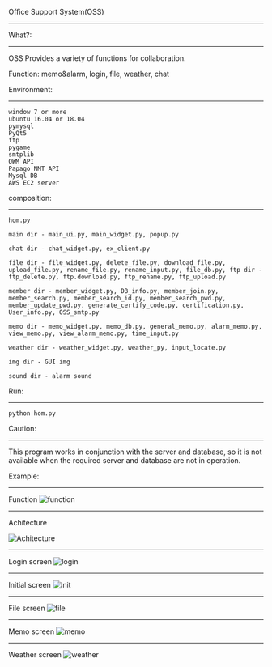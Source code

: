 Office Support System(OSS)
***

What?:
***
OSS Provides a variety of functions for collaboration.

Function: memo&alarm, login, file, weather, chat

Environment:
***
    window 7 or more
    ubuntu 16.04 or 18.04
    pymysql
    PyQt5 
    ftp
    pygame
    smtplib
    OWM API
    Papago NMT API
    Mysql DB
    AWS EC2 server

composition:
***
    hom.py

    main dir - main_ui.py, main_widget.py, popup.py

    chat dir - chat_widget.py, ex_client.py

    file dir - file_widget.py, delete_file.py, download_file.py, upload_file.py, rename_file.py, rename_input.py, file_db.py, ftp dir - ftp_delete.py, ftp.download.py, ftp_rename.py, ftp_upload.py

    member dir - member_widget.py, DB_info.py, member_join.py, member_search.py, member_search_id.py, member_search_pwd.py, member_update_pwd.py, generate_certify_code.py, certification.py, User_info.py, OSS_smtp.py

    memo dir - memo_widget.py, memo_db.py, general_memo.py, alarm_memo.py, view_memo.py, view_alarm_memo.py, time_input.py

    weather dir - weather_widget.py, weather_py, input_locate.py

    img dir - GUI img

    sound dir - alarm sound

Run:
***
    python hom.py

Caution:
***
This program works in conjunction with the server and database, so it is not available when the required server and database are not in operation.

Example:
***
Function
![function](https://user-images.githubusercontent.com/41464934/54429692-8e3a5500-4764-11e9-9cd0-18cdbed62ce7.JPG)
***
Achitecture

![Achitecture](https://user-images.githubusercontent.com/41464934/54429694-8ed2eb80-4764-11e9-9685-20bd6ad26d9a.JPG)
***
Login screen
![login](https://user-images.githubusercontent.com/41464934/54429687-8da1be80-4764-11e9-840e-1d3816594e6d.PNG)
***
Initial screen
![init](https://user-images.githubusercontent.com/41464934/54429690-8e3a5500-4764-11e9-8cbe-6620ec77e211.PNG)
***
File screen
![file](https://user-images.githubusercontent.com/41464934/54429689-8da1be80-4764-11e9-89f3-5c3de45b605d.PNG)
***
Memo screen
![memo](https://user-images.githubusercontent.com/41464934/54429688-8da1be80-4764-11e9-83ce-9caa451e4b75.PNG)
***
Weather screen
![weather](https://user-images.githubusercontent.com/41464934/54429691-8e3a5500-4764-11e9-9e36-1c23a804dce6.PNG)



